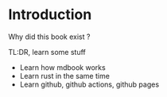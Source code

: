 # Introduction

Why did this book exist ?

TL:DR, learn some stuff

- Learn how mdbook works
- Learn rust in the same time
- Learn github, github actions, github pages
